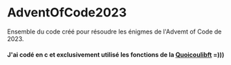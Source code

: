 # AdventOfCode2023
Ensemble du code créé pour résoudre les énigmes de l'Advemt of Code de 2023.

#### J'ai codé en c et exclusivement utilisé les fonctions de la [__Quoicoulibft__](https://github.com/cezou/QuoicouLibft) =)))
